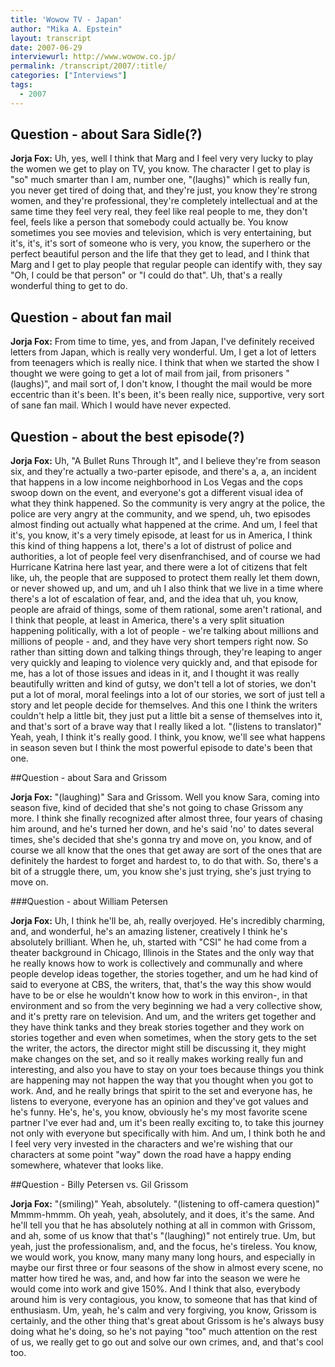 ```yaml
---
title: 'Wowow TV - Japan'
author: "Mika A. Epstein"
layout: transcript
date: 2007-06-29
interviewurl: http://www.wowow.co.jp/
permalink: /transcript/2007/:title/
categories: ["Interviews"]
tags:
  - 2007
---
```


## Question - about Sara Sidle(?)  

**Jorja Fox:** Uh, yes, well I think that Marg and I feel very very lucky to play the women we get to play on TV, you know. The character I get to play is "so" much smarter than I am, number one, "(laughs)" which is really fun, you never get tired of doing that, and they're just, you know they're strong women, and they're professional, they're completely intellectual and at the same time they feel very real, they feel like real people to me, they don't feel, feels like a person that somebody could actually be. You know sometimes you see movies and television, which is very entertaining, but it's, it's, it's sort of someone who is very, you know, the superhero or the perfect beautiful person and the life that they get to lead, and I think that Marg and I get to play people that regular people can identify with, they say "Oh, I could be that person" or "I could do that". Uh, that's a really wonderful thing to get to do.

## Question - about fan mail  

**Jorja Fox:** From time to time, yes, and from Japan, I've definitely received letters from Japan, which is really very wonderful. Um, I get a lot of letters from teenagers which is really nice. I think that when we started the show I thought we were going to get a lot of mail from jail, from prisoners "(laughs)", and mail sort of, I don't know, I thought the mail would be more eccentric than it's been. It's been, it's been really nice, supportive, very sort of sane fan mail. Which I would have never expected.

## Question - about the best episode(?)  

**Jorja Fox:** Uh, "A Bullet Runs Through It", and I believe they're from season six, and they're actually a two-parter episode, and there's a, a, an incident that happens in a low income neighborhood in Los Vegas and the cops swoop down on the event, and everyone's got a different visual idea of what they think happened. So the community is very angry at the police, the police are very angry at the community, and we spend, uh, two episodes almost finding out actually what happened at the crime. And um, I feel that it's, you know, it's a very timely episode, at least for us in America, I think this kind of thing happens a lot, there's a lot of distrust of police and authorities, a lot of people feel very disenfranchised, and of course we had Hurricane Katrina here last year, and there were a lot of citizens that felt like, uh, the people that are supposed to protect them really let them down, or never showed up, and um, and uh I also think that we live in a time where there's a lot of escalation of fear, and, and the idea that uh, you know, people are afraid of things, some of them rational, some aren't rational, and I think that people, at least in America, there's a very split situation happening politically, with a lot of people - we're talking about millions and millions of people - and, and they have very short tempers right now. So rather than sitting down and talking things through, they're leaping to anger very quickly and leaping to violence very quickly and, and that episode for me, has a lot of those issues and ideas in it, and I thought it was really beautifully written and kind of gutsy, we don't tell a lot of stories, we don't put a lot of moral, moral feelings into a lot of our stories, we sort of just tell a story and let people decide for themselves. And this one I think the writers couldn't help a little bit, they just put a little bit a sense of themselves into it, and that's sort of a brave way that I really liked a lot. "(listens to translator)" Yeah, yeah, I think it's really good. I think, you know, we'll see what happens in season seven but I think the most powerful episode to date's been that one.

##Question - about Sara and Grissom

**Jorja Fox:** "(laughing)" Sara and Grissom. Well you know Sara, coming into season five, kind of decided that she's not going to chase Grissom any more. I think she finally recognized after almost three, four years of chasing him around, and he's turned her down, and he's said 'no' to dates several times, she's decided that she's gonna try and move on, you know, and of course we all know that the ones that get away are sort of the ones that are definitely the hardest to forget and hardest to, to do that with. So, there's a bit of a struggle there, um, you know she's just trying, she's just trying to move on.

###Question - about William Petersen  

**Jorja Fox:** Uh, I think he'll be, ah, really overjoyed. He's incredibly charming, and, and wonderful, he's an amazing listener, creatively I think he's absolutely brilliant. When he, uh, started with "CSI" he had come from a theater background in Chicago, Illinois in the States and the only way that he really knows how to work is collectively and communally and where people develop ideas together, the stories together, and um he had kind of said to everyone at CBS, the writers, that, that's the way this show would have to be or else he wouldn't know how to work in this environ-, in that environment and so from the very beginning we had a very collective show, and it's pretty rare on television. And um, and the writers get together and they have think tanks and they break stories together and they work on stories together and even when sometimes, when the story gets to the set the writer, the actors, the director might still be discussing it, they might make changes on the set, and so it really makes working really fun and interesting, and also you have to stay on your toes because things you think are happening may not happen the way that you thought when you got to work. And, and he really brings that spirit to the set and everyone has, he listens to everyone, everyone has an opinion and they've got values and he's funny. He's, he's, you know, obviously he's my most favorite scene partner I've ever had and, um it's been really exciting to, to take this journey not only with everyone but specifically with him. And um, I think both he and I feel very very invested in the characters and we're wishing that our characters at some point "way" down the road have a happy ending somewhere, whatever that looks like.

##Question - Billy Petersen vs. Gil Grissom  

**Jorja Fox:** "(smiling)" Yeah, absolutely. "(listening to off-camera question)" Mmmm-hmmm. Oh yeah, yeah, absolutely, and it does, it's the same. And he'll tell you that he has absolutely nothing at all in common with Grissom, and ah, some of us know that that's "(laughing)" not entirely true. Um, but yeah, just the professionalism, and, and the focus, he's tireless. You know, we would work, you know, many many many long hours, and especially in maybe our first three or four seasons of the show in almost every scene, no matter how tired he was, and, and how far into the season we were he would come into work and give 150%. And I think that also, everybody around him is very contagious, you know, to someone that has that kind of enthusiasm. Um, yeah, he's calm and very forgiving, you know, Grissom is certainly, and the other thing that's great about Grissom is he's always busy doing what he's doing, so he's not paying "too" much attention on the rest of us, we really get to go out and solve our own crimes, and, and that's cool too.
